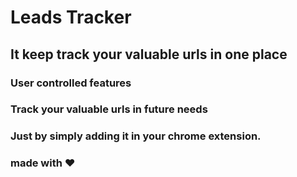 # Leads Tracker

## It keep track your valuable urls in one place 
### User controlled features 
### Track your valuable urls in future needs
### Just by simply adding it in your chrome extension.


### made with ❤️
